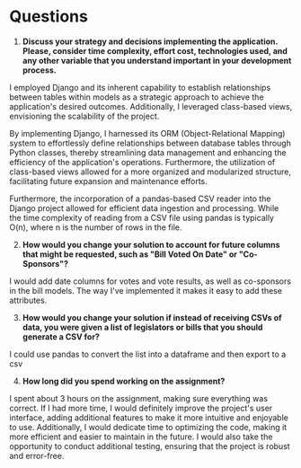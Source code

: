 # Questions

1. **Discuss your strategy and decisions implementing the application. Please, consider time complexity, effort cost, technologies used, and any other variable that you understand important in your development process.**

I employed Django and its inherent capability to establish relationships between tables within models as a strategic approach to achieve the application's desired outcomes. Additionally, I leveraged class-based views, envisioning the scalability of the project.

By implementing Django, I harnessed its ORM (Object-Relational Mapping) system to effortlessly define relationships between database tables through Python classes, thereby streamlining data management and enhancing the efficiency of the application's operations. Furthermore, the utilization of class-based views allowed for a more organized and modularized structure, facilitating future expansion and maintenance efforts.

Furthermore, the incorporation of a pandas-based CSV reader into the Django project allowed for efficient data ingestion and processing. While the time complexity of reading from a CSV file using pandas is typically O(n), where n is the number of rows in the file. 


2. **How would you change your solution to account for future columns that might be requested, such as "Bill Voted On Date" or "Co-Sponsors"?**


I would add date columns for votes and vote results, as well as co-sponsors in the bill models. The way I've implemented it makes it easy to add these attributes.


3. **How would you change your solution if instead of receiving CSVs of data, you were given a list of legislators or bills that you should generate a CSV for?**


I could use pandas to convert the list into a dataframe and then export to a csv


4. **How long did you spend working on the assignment?**

I spent about 3 hours on the assignment, making sure everything was correct. If I had more time, I would definitely improve the project's user interface, adding additional features to make it more intuitive and enjoyable to use. Additionally, I would dedicate time to optimizing the code, making it more efficient and easier to maintain in the future. I would also take the opportunity to conduct additional testing, ensuring that the project is robust and error-free.